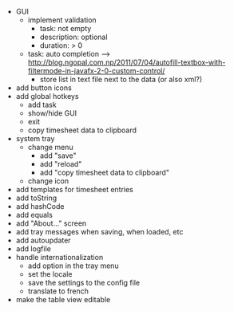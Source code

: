 - GUI
    - implement validation
        - task: not empty
        - description: optional
        - duration: > 0
    - task: auto completion --> http://blog.ngopal.com.np/2011/07/04/autofill-textbox-with-filtermode-in-javafx-2-0-custom-control/
        - store list in text file next to the data (or also xml?)
- add button icons
- add global hotkeys
    - add task
    - show/hide GUI
    - exit
    - copy timesheet data to clipboard
- system tray
    - change menu
        - add "save"
        - add "reload"
        - add "copy timesheet data to clipboard"
    - change icon
- add templates for timesheet entries
- add toString
- add hashCode
- add equals
- add "About..." screen
- add tray messages when saving, when loaded, etc
- add autoupdater
- add logfile
- handle internationalization
    - add option in the tray menu
    - set the locale
    - save the settings to the config file
    - translate to french
- make the table view editable